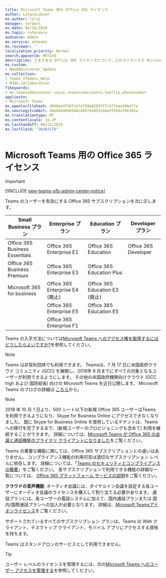 ```yaml
---
title: Microsoft Teams 用の Office 365 ライセンス
author: LolaJacobsen
ms.author: lolaj
manager: serdars
ms.date: 04/16/2018
ms.topic: reference
audience: Admin
ms.service: msteams
ms.reviewer: ''
localization_priority: Normal
search.appverid: MET150
description: さまざまな Office 365 ライセンスについて、どのライセンスで Microsoft Teams のユーザーが有効になるかについて、およびライセンスを有効にしたり無効にしたりする方法について説明します。
ms.custom:
- NewAdminCenter_Update
ms.collection:
- Teams_ITAdmin_Help
- M365-collaboration
f1keywords:
- ms.teamsadmincenter.voice.resourceaccounts.tooltip.phonenumber
appliesto:
- Microsoft Teams
ms.openlocfilehash: 40d8ae4f56fcbfe7d9e82855f7c3f7eaa406effa
ms.sourcegitcommit: d4e69d46de564c445feb855cbee55954a7063bba
ms.translationtype: MT
ms.contentlocale: ja-JP
ms.lasthandoff: 08/21/2019
ms.locfileid: "36483178"
---
```

<a name="office-365-licensing-for-microsoft-teams"></a>Microsoft Teams 用の Office 365 ライセンス
========================================
> [!IMPORTANT]
> [!INCLUDE [new-teams-sfb-admin-center-notice](includes/new-teams-sfb-admin-center-notice.md)]

Teams のユーザーを有効にする Office 365 サブスクリプションを次に示します。

|Small Business プラン  |Enterprise プラン  |Education プラン  |Developer プラン |
|---------|---------|---------|---------|
|Office 365 Business Essentials     |Office 365 Enterprise E1  |Office 365 Education |Office 365 Developer     |
|Office 365 Business Premium     |Office 365 Enterprise E3         |Office 365 Education Plus         |      |
|Microsoft 365 for business     |Office 365 Enterprise E4 (廃止)         |Office 365 Education E3 (廃止)         |  |
|     |Office 365 Enterprise E5         |Office 365 Education E5  | 
|     |Office 365 Enterprise F1 |    |     | 

Teams の入手方法については[Microsoft Teams へのアクセス権を取得するにはどうしたらよいですか?](https://support.office.com/article/How-do-I-get-access-to-Microsoft-Teams-fc7f1634-abd3-4f26-a597-9df16e4ca65b)を参照してください。

> [!NOTE]
> Teams は非営利団体でも利用できます。  Teamsは、7 月 17 日に米国政府クラウド コミュニティ (GCC) を展開し、2018年 8 月までにすべての対象となるユーザーが利用できるようにします。 その他の米国政府機関向けクラウド (GCC high および 国防総省) 向けの Microsoft Teams を近日公開します。 Microsoft Teams のブログの詳細は [こちら](https://techcommunity.microsoft.com/t5/Microsoft-Teams-Blog/Microsoft-Teams-will-be-available-July-17-for-the-US-Government/ba-p/209976)から。

> [!NOTE]
> 2018 年 10 月 1 日より、500 シート以下の新規 Office 365 ユーザーはTeams を利用できるようになり、Skype for Business Online にアクセスできなくなりました。 既に Skype for Business Online を使用しているテナントは、Teams への移行を完了するまで、(新規ユーザーのプロビジョニングも含めて) 利用を継続することができます。 詳細については、[Microsoft Teams が Office 365 の会議と通話機能のプライマリ クライアントになりました](https://support.microsoft.com/help/4465277/microsoft-teams-now-the-primary-client-for-meetings-and-calling)をご覧ください。
        
Teams の重要な機能に関しては、Office 365 サブスクリプションとの違いはありません。 コンプライアンス機能の利用可否は適切なサブスクリプション レベルに依存します。 詳細については、「[Teams のセキュリティとコンプライアンスの概要](security-compliance-overview.md)」をご覧ください。 各サブスクリプションで利用できる機能の詳細な一覧については、 [Office 365 プラットフォーム サービスの説明](https://technet.microsoft.com/library/office-365-platform-service-description.aspx)をご覧ください。

**クラウドの音声機能**: オーディオ会議には、ダイヤルイン会議を設定する各ユーザーにオーディオ会議のライセンスを購入して割り当てる必要があります。 通話プランには、各ユーザーの電話システムに加えて、国内通話プランまたは 国内/国際通話プランへの加入が必要となります。 詳細は、[Microsoft Teamsアドオンライセンス](teams-add-on-licensing/microsoft-teams-add-on-licensing.md)をご覧ください。

サポートされているすべてのサブスクリプション プランは、Teams の Web クライアント、デスクトップ クライアント、モバイル アプリにアクセスする資格を持ちます。

Teams はスタンドアロンのサービスとして利用できません。

> [!TIP]
> ユーザー レベルのライセンスを管理するには、次の[Microsoft Teams へのユーザー アクセスを管理する](user-access.md)を参照してください。
